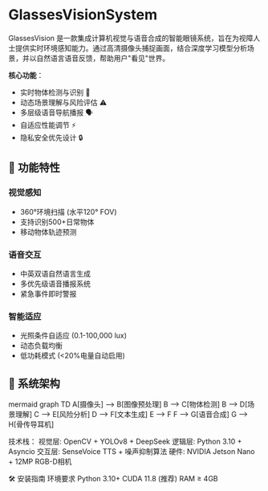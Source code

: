 # GlassesVisionSystem
GlassesVision 是一款集成计算机视觉与语音合成的智能眼镜系统，旨在为视障人士提供实时环境感知能力。通过高清摄像头捕捉画面，结合深度学习模型分析场景，并以自然语言语音反馈，帮助用户"看见"世界。


**核心功能**：
- 实时物体检测与识别 🎯
- 动态场景理解与风险评估 ⚠️
- 多层级语音导航播报 🗣️
- 自适应性能调节 ⚡
- 隐私安全优先设计 🔒


 ## 🌟 功能特性

### 视觉感知
- 360°环境扫描 (水平120° FOV)
- 支持识别500+日常物体
- 移动物体轨迹预测

### 语音交互
- 中英双语自然语言生成
- 多优先级语音播报系统
- 紧急事件即时警报

### 智能适应
- 光照条件自适应 (0.1-100,000 lux)
- 动态负载均衡
- 低功耗模式 (<20%电量自动启用)

## 🧩 系统架构

mermaid
graph TD
    A[摄像头] --> B[图像预处理]
    B --> C[物体检测]
    B --> D[场景理解]
    C --> E[风险分析]
    D --> F[文本生成]
    E --> F
    F --> G[语音合成]
    G --> H[骨传导耳机]


技术栈：
视觉层: OpenCV + YOLOv8 + DeepSeek
逻辑层: Python 3.10 + Asyncio
交互层: SenseVoice TTS + 噪声抑制算法
硬件: NVIDIA Jetson Nano + 12MP RGB-D相机

🛠️ 安装指南
环境要求
Python 3.10+
CUDA 11.8 (推荐)
RAM ≥ 4GB



  
